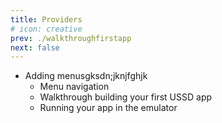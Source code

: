 ```yaml
---
title: Providers
# icon: creative
prev: ./walkthroughfirstapp
next: false
---
```




 - Adding menusgksdn;jknjfghjk
    - Menu navigation
    - Walkthrough building your first USSD app
    - Running your app in the emulator